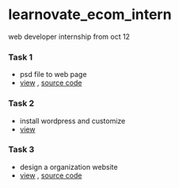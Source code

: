 # learnovate_ecom_intern
web developer internship from oct 12

### Task 1
- psd file to web page
- [view](https://t3exyh1kaivobwnuez4npa-on.drv.tw/learnovate_ecom-intern/task%201%20(13-oct-2020)/) , [source code](https://github.com/shankaresh/learnovate_ecom_intern/tree/main/task%201%20(13-oct-2020))

### Task 2
- install wordpress and customize
- [view](https://github.com/shankaresh/learnovate_ecom_intern/blob/main/task%202%20(28-oct-2020).png)

### Task 3
- design a organization website
- [view]() , [source code](https://github.com/shankaresh/learnovate_ecom_intern/tree/main/task%203%20(4-nov-2020))
